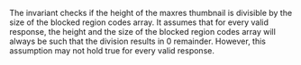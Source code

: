 The invariant checks if the height of the maxres thumbnail is divisible by the size of the blocked region codes array. It assumes that for every valid response, the height and the size of the blocked region codes array will always be such that the division results in 0 remainder. However, this assumption may not hold true for every valid response.
